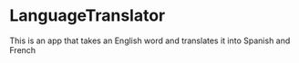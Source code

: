 # LanguageTranslator
This is an app that takes an English word and translates it into Spanish and French
